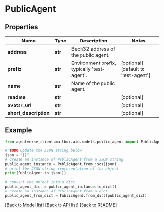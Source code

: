 # PublicAgent


## Properties

Name | Type | Description | Notes
------------ | ------------- | ------------- | -------------
**address** | **str** | Bech32 address of the public agent. | 
**prefix** | **str** | Environment prefix, typically &#39;test-agent&#39;. | [optional] [default to 'test-agent']
**name** | **str** | Name of the public agent. | 
**readme** | **str** |  | [optional] 
**avatar_url** | **str** |  | [optional] 
**short_description** | **str** |  | [optional] 

## Example

```python
from agentverse_client.mailbox.aio.models.public_agent import PublicAgent

# TODO update the JSON string below
json = "{}"
# create an instance of PublicAgent from a JSON string
public_agent_instance = PublicAgent.from_json(json)
# print the JSON string representation of the object
print(PublicAgent.to_json())

# convert the object into a dict
public_agent_dict = public_agent_instance.to_dict()
# create an instance of PublicAgent from a dict
public_agent_from_dict = PublicAgent.from_dict(public_agent_dict)
```
[[Back to Model list]](../README.md#documentation-for-models) [[Back to API list]](../README.md#documentation-for-api-endpoints) [[Back to README]](../README.md)


